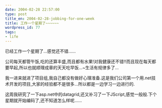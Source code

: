 ```yaml
---
date: 2004-02-28 22:57:00
type: post
title_en: 2004-02-28-jobbing-for-one-week
title: 工作一个星期了~~~~~~
wordpress_id: 77
tags:
- life
---
```


已经工作一个星期了...感觉还不错......  
  
公司每天都管午饭,吃的还算丰盛,而且都有水果!对我健康还不错!!而且现在每天都要早起,所以也就顺理成章的天天吃早饭...~生活有规律多了...  
  
我一进来就进了项目组,我自己都没有做好心理准备.这是我们公司第一个用.net技术开发的项目,大家的经验都不是很多...所以都是一边学习一边进行的.  
  
这周我研究了一下asp.net中的datagrid,还又补习了一下JScript,感觉一般般.下个星期就开始编码了,还不知道怎么样呢......
